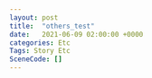 ```yaml
---
layout: post
title:  "others_test"
date:   2021-06-09 02:00:00 +0000
categories: Etc
Tags: Story Etc
SceneCode: []
---
```

